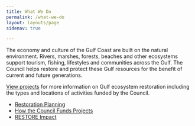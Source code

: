 ```yaml
---
title: What We Do
permalink: /what-we-do
layout: layouts/page
sidenav: true

---
```

The economy and culture of the Gulf Coast are built on the natural environment. Rivers, marshes, forests, beaches and other ecosystems support tourism, fishing, lifestyles and communities across the Gulf. The Council helps restore and protect these Gulf resources for the benefit of current and future generations. 

[View projects](https://experience.arcgis.com/experience/5552d321b5ad4f67b7fe8d23cbc24676) for more information on Gulf ecosystem restoration including the types and locations of activities funded by the Council.

*   [Restoration Planning](/comprehensive-plan)
*   [How the Council Funds Projects](/how-council-funds-projects)
*   [RESTORE Impact](/restore-projects)